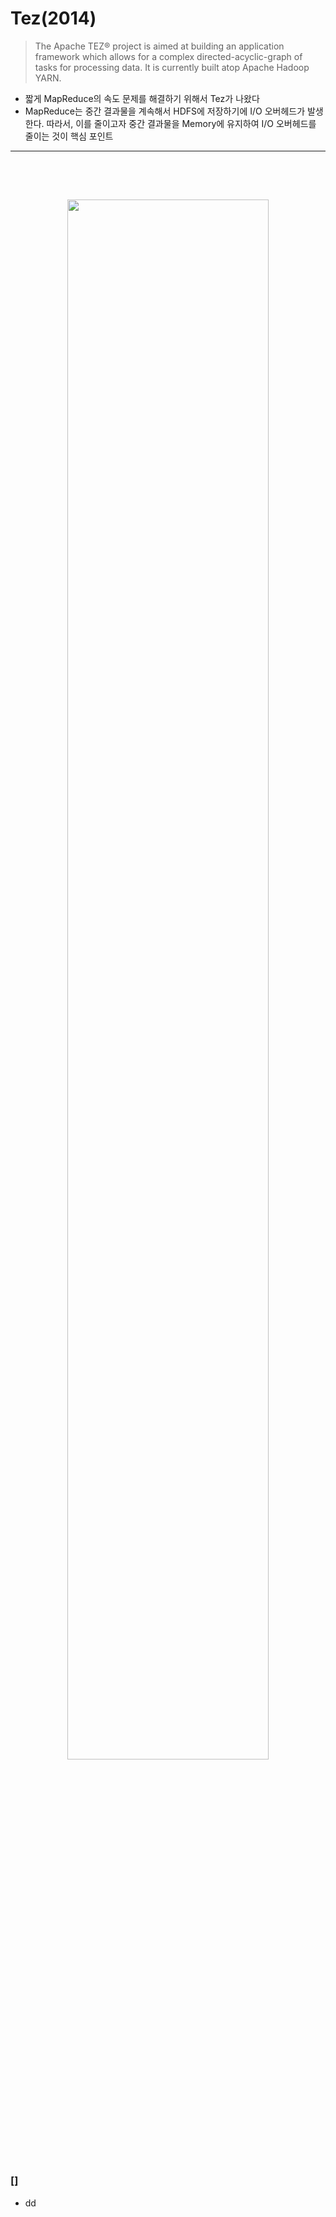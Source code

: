 # Tez(2014)
> The Apache TEZ® project is aimed at building an application framework which allows for a complex directed-acyclic-graph of tasks for processing data. It is currently built atop Apache Hadoop YARN.
* 짧게 MapReduce의 속도 문제를 해결하기 위해서 Tez가 나왔다
* MapReduce는 중간 결과물을 계속해서 HDFS에 저장하기에 I/O 오버헤드가 발생한다. 따라서, 이를 줄이고자 중간 결과물을 Memory에 유지하여 I/O 오버헤드를 줄이는 것이 핵심 포인트

<hr>
<br>

##
####

<br>

<div align="center">
  <img width="80%" src="https://user-images.githubusercontent.com/37537227/151107762-8ba96640-a9a4-47f5-8eaa-fdd34006edfd.png">
</div>

<br>

### []
* dd


<br>
